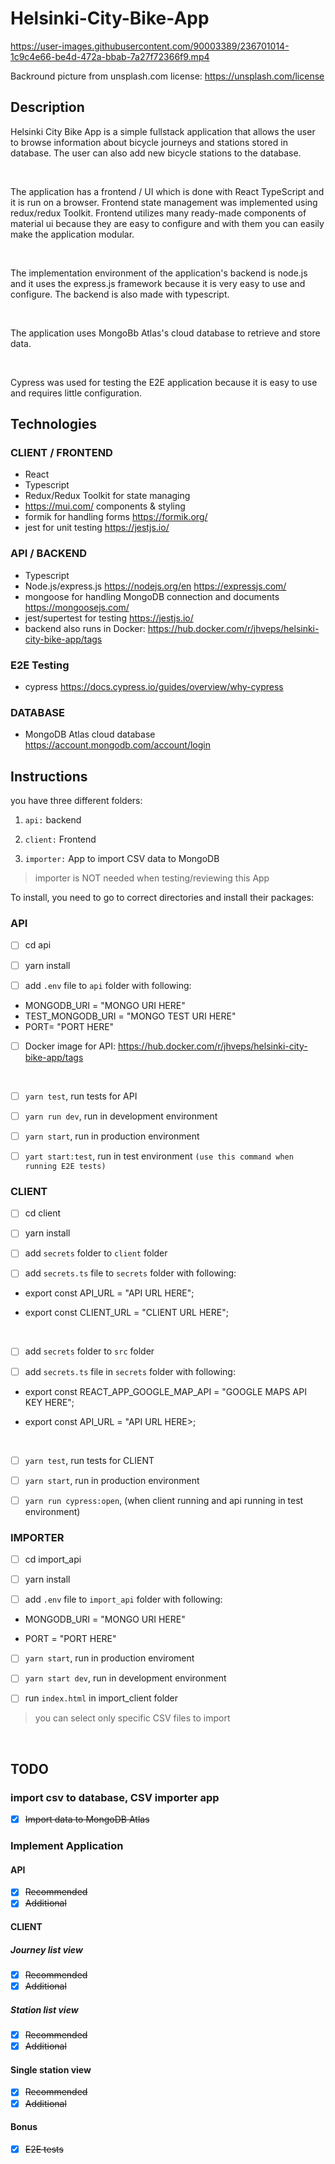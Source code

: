 # Helsinki-City-Bike-App

https://user-images.githubusercontent.com/90003389/236701014-1c9c4e66-be4d-472a-bbab-7a27f72366f9.mp4

Backround picture from unsplash.com license: https://unsplash.com/license

## Description

Helsinki City Bike App is a simple fullstack application that allows the user to browse information about bicycle journeys and stations stored in database. The user can also add new bicycle stations to the database.

<br/>

The application has a frontend / UI which is done with React TypeScript and it is run on a browser. Frontend state management was implemented using redux/redux Toolkit. Frontend utilizes many ready-made components of material ui because they are easy to configure and with them you can easily make the application modular.

<br/>

The implementation environment of the application's backend is node.js and it uses the express.js framework because it is very easy to use and configure. The backend is also made with typescript.

<br/>

The application uses MongoBb Atlas's cloud database to retrieve and store data.

<br/>

Cypress was used for testing the E2E application because it is easy to use and requires little configuration.

## Technologies

### CLIENT / FRONTEND

- React
- Typescript
- Redux/Redux Toolkit for state managing
- https://mui.com/ components & styling
- formik for handling forms https://formik.org/
- jest for unit testing https://jestjs.io/

### API / BACKEND

- Typescript
- Node.js/express.js https://nodejs.org/en https://expressjs.com/
- mongoose for handling MongoDB connection and documents https://mongoosejs.com/
- jest/supertest for testing https://jestjs.io/
- backend also runs in Docker: https://hub.docker.com/r/jhveps/helsinki-city-bike-app/tags

### E2E Testing

- cypress https://docs.cypress.io/guides/overview/why-cypress

### DATABASE

- MongoDB Atlas cloud database https://account.mongodb.com/account/login

## Instructions

you have three different folders:

1. `api:` backend

2. `client:` Frontend

3. `importer:` App to import CSV data to MongoDB

> importer is NOT needed when testing/reviewing this App

To install, you need to go to correct directories and install their packages:

### API

- [ ] cd api

- [ ] yarn install

- [ ] add `.env` file to `api` folder with following:

- MONGODB_URI = "MONGO URI HERE"
- TEST_MONGODB_URI = "MONGO TEST URI HERE"
- PORT= "PORT HERE"

- [ ] Docker image for API: https://hub.docker.com/r/jhveps/helsinki-city-bike-app/tags

<br/>

- [ ] `yarn test`, run tests for API

- [ ] `yarn run dev`, run in development environment

- [ ] `yarn start`, run in production environment

- [ ] `yart start:test`, run in test environment `(use this command when running E2E tests)`

### CLIENT

- [ ] cd client

- [ ] yarn install

- [ ] add `secrets` folder to `client` folder

- [ ] add `secrets.ts` file to `secrets` folder with following:

- export const API_URL = "API URL HERE";

- export const CLIENT_URL = "CLIENT URL HERE";

<br/>

- [ ] add `secrets` folder to `src` folder

- [ ] add `secrets.ts` file in `secrets` folder with following:

- export const REACT_APP_GOOGLE_MAP_API = "GOOGLE MAPS API KEY HERE";

- export const API_URL = "API URL HERE>;

<br/>

- [ ] `yarn test`, run tests for CLIENT

- [ ] `yarn start`, run in production environment

- [ ] `yarn run cypress:open`, (when client running and api running in test environment)

### IMPORTER

- [ ] cd import_api

- [ ] yarn install

- [ ] add `.env` file to `import_api` folder with following:

- MONGODB_URI = "MONGO URI HERE"

- PORT = "PORT HERE"

- [ ] `yarn start`, run in production enviroment

- [ ] `yarn start dev`, run in development environment

- [ ] run `index.html` in import_client folder

> you can select only specific CSV files to import

<br/>

## TODO

### import csv to database, CSV importer app

- [x] ~~Import data to MongoDB Atlas~~

### Implement Application

#### API

- [x] ~~Recommended~~
- [x] ~~Additional~~

#### CLIENT

##### Journey list view

- [x] ~~Recommended~~
- [x] ~~Additional~~

##### Station list view

- [x] ~~Recommended~~
- [x] ~~Additional~~

#### Single station view

- [x] ~~Recommended~~
- [x] ~~Additional~~

#### Bonus

- [x] ~~E2E tests~~
